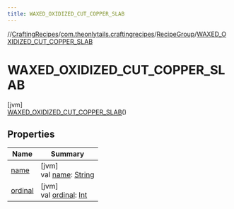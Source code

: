 ```yaml
---
title: WAXED_OXIDIZED_CUT_COPPER_SLAB
---
```

//[CraftingRecipes](../../../../index.html)/[com.theonlytails.craftingrecipes](../../index.html)/[RecipeGroup](../index.html)/[WAXED_OXIDIZED_CUT_COPPER_SLAB](index.html)



# WAXED_OXIDIZED_CUT_COPPER_SLAB



[jvm]\
[WAXED_OXIDIZED_CUT_COPPER_SLAB](index.html)()



## Properties


| Name | Summary |
|---|---|
| [name](name.html) | [jvm]<br>val [name](name.html): [String](https://kotlinlang.org/api/latest/jvm/stdlib/kotlin/-string/index.html) |
| [ordinal](ordinal.html) | [jvm]<br>val [ordinal](ordinal.html): [Int](https://kotlinlang.org/api/latest/jvm/stdlib/kotlin/-int/index.html) |

